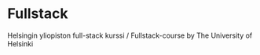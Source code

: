# Fullstack
Helsingin yliopiston full-stack kurssi / 
Fullstack-course by The University of Helsinki
